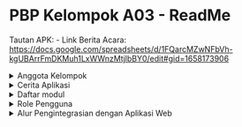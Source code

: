 # PBP Kelompok A03 - ReadMe
Tautan APK: -
Link Berita Acara: https://docs.google.com/spreadsheets/d/1FQarcMZwNFbVh-kgUBArrFmDKMuh1LxWWnzMtjlbBY0/edit#gid=1658173906 

<details>
    <summary>Anggota Kelompok</summary>

## Anggota Kelompok
- Muhammad Daffa'I Rafi Prasetyo (2206029191)
- Rafi Irsyad Saharso (2206082221)
- Khalisha Hana Aida Putri (2206081484)
- Fahmi Ramadhan (2206026473)
- Nabiilah Putri Safa (2206030426)
</details>

<details>
    <summary>Cerita Aplikasi</summary>

## Cerita Aplikasi
Aplikasi ReadMe adalah aplikasi yang kami buat untuk meningkatkan tingkat literasi di kalangan masyarakat Indonesia dari segala usia. Aplikasi ini menawarkan serangkaian fitur yang memungkinkan pengguna untuk berinteraksi dengan dunia literasi dan buku dengan sangat menarik. Berikut adalah beberapa fitur utama dari aplikasi ReadMe:

1. Loyalty Point :
Pengguna akan mendapatkan loyalty points sebagai bentuk penghargaan setiap kali mereka berkontribusi dalam aplikasi. Loyalty points dapat dikumpulkan dan diperoleh melalui berbagai kegiatan seperti memberikan review, membagikan posting, atau membuat quotes. Hal ini dapat memberikan insentif bagi pengguna untuk menambah semangat membaca dan berliterasi.

2. Review Buku:
Pengguna dapat memberikan ulasan terhadap buku-buku yang telah mereka baca. Setiap ulasan memberikan pengguna loyalty points, yang dapat dikumpulkan dan digunakan untuk membeli lebih banyak buku di dalam fitur shop. Ini mendorong pengguna untuk semangat berpartisipasi aktif dalam aplikasi.

3. Posting:
Fitur Posting memungkinkan pengguna untuk berbagi pemikiran, ulasan, diskusi, atau rekomendasi terkait buku. Terdapat fitur like di tiap postingan, dan pengguna mendapatkan loyalty points berdasarkan jumlah like yang diterima. Hal ini tentu dapat menciptakan interaksi sosial yang lebih aktif dan memperluas wawasan literasi.

4. Quotes:
Pengguna dapat membuat quote inspiratif atau berbagi quote dari buku yang mereka suka. Mereka dapat mengutip maksimal tiga quote dari orang lain. Quotes yang dikutip ini akan ditampilkan pada halaman profil pengguna, memberikan pengguna kesempatan untuk berbagi pemikiran dan ide-ide favorit mereka. Loyalty points diberikan berdasarkan jumlah quote buatan pengguna yang dikutip oleh pengguna lain.

5. Shop dan Penggunaan Loyalty Points:
Fitur Shop memungkinkan pengguna untuk menggunakan loyalty points yang mereka kumpulkan untuk mendapatkan buku yang mereka inginkan. Ini menciptakan insentif tambahan bagi pengguna untuk terus berpartisipasi dalam komunitas literasi dan memberikan nilai nyata pada setiap kontribusi mereka.

6. Wishlist:
Pengguna dapat membuat daftar buku yang ingin mereka baca di masa mendatang melalui fitur Wishlist. Hal ini memudahkan pengguna untuk melacak dan menemukan buku-buku yang menarik minat mereka.

Dengan fitur-fitur ini, Kami berharap aplikasi ReadMe tidak hanya menjadi platform literasi yang interaktif tetapi juga dapat membangun komunitas di sekitar kecintaan terhadap membaca. Aplikasi ini bertujuan untuk menciptakan lingkungan yang mendukung pertukaran ide dan pengalaman literasi, menjadikan literasi sebagai pengalaman yang lebih berharga.
</details>

<details>
    <summary>Daftar modul</summary>

## Daftar Modul
Berikut adalah modul-modul yang akan kami implementasikan.
1. Modul Review (PIC: Muhammad Daffa'I Rafi Prasetyo) :
    - Pengguna bisa memberikan review terhadap buku. (Create)
    - Pengguna bisa melihat review yang diberikan oleh dirinya dan Pengguna yang lain. (Read)
    - Pengguna bisa menghapus review miliknya. (Delete)
    - Pengguna bisa mengedit review yang diberikan. (Update)
    - Pengguna akan mendapatkan loyalty setiap review yang ia diberikan.
    - Loyalty bisa digunakan untuk menukar buku pada shop.
1. Modul Shop (PIC: Fahmi Ramadhan) :
    - Pengguna bisa melihat list buku yang dapat ditukar beserta stok dll. (View)
    - Pengguna bisa melihat detail buku. (View)
    - Pengguna bisa memasukkan buku ke keranjang. (Create).
    - Pengguna bisa mengedit stok buku yang hendak dibeli pada keranjang. (Update)
    - Pengguna bisa checkout buku yang berhasil masuk ke keranjang, dan buku yang di keranjang akan menjadi kosong. (Delete)
    - Poin loyalty Pengguna akan berkurang sesuai total harga yang tertulis di keranjang. (Update)
    - Setelah berhasil membeli buku, buku yang berada pada toko akan berkurang (Update)
    - Buku yang berhasil di checkout masuk ke inventory Pengguna (Create).
2. Modul Post (PIC: Rafi Irsyad Saharso) :
    - Pengguna bisa membagikan sesuatu dalam bentuk posting yang berkaitan dengan buku (Create)
    - Pengguna bisa melihat postingan orang lain (View)
    - Pengguna bisa mengedit postingan miliknya sendiri (Update)
    - Pengguna bisa menghapus postingan miliknya sendiri (Delete)
    - Pengguna bisa memberikan like terhadap postingan (Update)
    - Pengguna mendapatkan sejumlah loyalty poin tiap like yang di dapat dari postingannya (Update)
3. Modul Quotes (PIC: Khalisha Hana Aida Putri) :
    - Pengguna bisa membuat quotes, hanya 1 quote diperbolehkan untuk 1 akun (Create)
    - Pengguna bisa mencari dan melihat quotes buatan orang lain (View)
    - Pada tampilan daftar quotes, akan ditampilkan berapa banyak quote tersebut digunakan oleh Pengguna lain. (View)
    - Pengguna dapat mengutip quotes buatan orang lain sebanyak maksimal 3 quotes (Update)
    - Quotes yang dikutip oleh pengguna akan tampil pada halaman profile (Update).
    - Pembuat quote akan mendapatkan sejumlah poin loyalty tiap quote buatannya dikutip oleh Pengguna lain. (Update)
    - Pengguna dapat menghapus quotes buatannya sendiri (Delete)
    - Pengguna dapat mengedit quotes buatannya sendiri (Update)
4. Modul Wishlist (PIC: Nabiilah Putri Safa) : 
    - Pengguna bisa menambahkan buku ke wishlist. (Create).
    - Pengguna bisa membuat note saat menambahkan buku ke wishlist (Create).
    - Pengguna bisa mengedit/menghapus note yang sudah dibuat sebelumnya (Update).
    - Terdapat halaman untuk menampilkan buku-buku yang sudah dimasukkan ke wishlist (View).
    - Pengguna bisa menggunakan fitur search untuk mencari buku yang sudah dimasukkan ke wishlist (View).
    - Pengguna bisa menghapus buku dari wishlist (Delete).

</details>

<details>
    <summary>Role Pengguna</summary>

## Role Pengguna
Hanya terdapat 1 role pada aplikasi kami yaitu role Pengguna atau User yang dapat mengakses semua fitur diatas. User memiliki akses penuh ke seluruh fitur aplikasi, termasuk memberikan ulasan terhadap buku, membuat posting, menciptakan kutipan, berbelanja dengan loyalty points, dan mengelola daftar buku di Wishlist. Mereka dapat berpartisipasi secara aktif dalam aplikasi kami, berinteraksi dengan pengguna lain, dan mendapatkan loyalty points sebagai bentuk penghargaan atas kontribusi mereka dalam membangun pengalaman berliterasi dan membaca.
</details>

<details>
    <summary>Alur Pengintegrasian dengan Aplikasi Web</summary>
Berikut adalah langkah-langkah yang akan dilakukan untuk mengintegrasikan aplikasi dengan server web.

1. Mengimplementasikan sebuah wrapper class dengan menggunakan library http dan map untuk mendukung penggunaan cookie-based authentication pada aplikasi.
2. Mengimplementasikan REST API pada Django (views.py) dengan menggunakan JsonResponse atau Django JSON Serializer.
3. Mengimplementasikan desain front-end untuk aplikasi berdasarkan desain website yang sudah ada sebelumnya.
4. Melakukan integrasi antara front-end dengan back-end dengan menggunakan konsep asynchronous HTTP.
</details>
